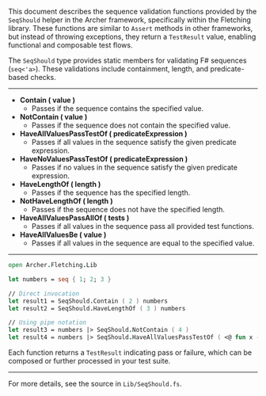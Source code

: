
<!-- (dl
(section-meta
  (title SeqShould Sequence Validation Functions)
)
) -->

This document describes the sequence validation functions provided by the `SeqShould` helper in the Archer framework, specifically within the Fletching library. These functions are similar to `Assert` methods in other frameworks, but instead of throwing exceptions, they return a `TestResult` value, enabling functional and composable test flows.


<!-- (dl (# Overview)) -->

The `SeqShould` type provides static members for validating F# sequences (`seq<'a>`). These validations include containment, length, and predicate-based checks.

---


<!-- (dl (# Sequence Validation Methods)) -->

- **Contain ( value )**
  - Passes if the sequence contains the specified value.
- **NotContain ( value )**
  - Passes if the sequence does not contain the specified value.
- **HaveAllValuesPassTestOf ( predicateExpression )**
  - Passes if all values in the sequence satisfy the given predicate expression.
- **HaveNoValuesPassTestOf ( predicateExpression )**
  - Passes if no values in the sequence satisfy the given predicate expression.
- **HaveLengthOf ( length )**
  - Passes if the sequence has the specified length.
- **NotHaveLengthOf ( length )**
  - Passes if the sequence does not have the specified length.
- **HaveAllValuesPassAllOf ( tests )**
  - Passes if all values in the sequence pass all provided test functions.
- **HaveAllValuesBe ( value )**
  - Passes if all values in the sequence are equal to the specified value.

---


<!-- (dl (# Usage Example)) -->

```fsharp
open Archer.Fletching.Lib

let numbers = seq { 1; 2; 3 }

// Direct invocation
let result1 = SeqShould.Contain ( 2 ) numbers
let result2 = SeqShould.HaveLengthOf ( 3 ) numbers

// Using pipe notation
let result3 = numbers |> SeqShould.NotContain ( 4 )
let result4 = numbers |> SeqShould.HaveAllValuesPassTestOf ( <@ fun x -> x > 0 @> )
```

Each function returns a `TestResult` indicating pass or failure, which can be composed or further processed in your test suite.

---

For more details, see the source in `Lib/SeqShould.fs`.
